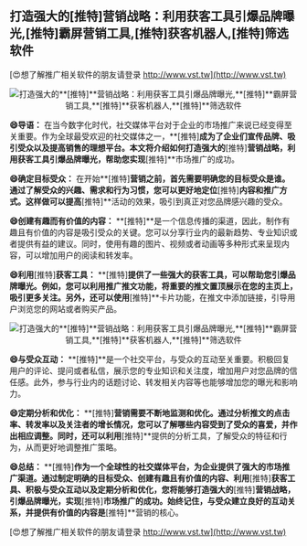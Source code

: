 ## **打造强大的**[推特]**营销战略：利用获客工具引爆品牌曝光,**[推特]**霸屏营销工具,**[推特]**获客机器人,**[推特]**筛选软件**

[😍想了解推广相关软件的朋友请登录 http://www.vst.tw](http://www.vst.tw)

 <center><img src="https://vst.tw/MP4/tuiguang/png/5.png" alt="打造强大的**[推特]**营销战略：利用获客工具引爆品牌曝光,**[推特]**霸屏营销工具,**[推特]**获客机器人,**[推特]**筛选软件"></center>

**😄导语：**
在当今数字化时代，社交媒体平台对于企业的市场推广来说已经变得至关重要。作为全球最受欢迎的社交媒体之一，**[推特]**成为了企业们宣传品牌、吸引受众以及提高销售的理想平台。本文将介绍如何打造强大的**[推特]**营销战略，利用获客工具引爆品牌曝光，帮助您实现**[推特]**市场推广的成功。

**😄确定目标受众：**
在开始**[推特]**营销之前，首先需要明确您的目标受众是谁。通过了解受众的兴趣、需求和行为习惯，您可以更好地定位**[推特]**内容和推广方式。这样做可以提高**[推特]**活动的效果，吸引到真正对您品牌感兴趣的受众。

**😄创建有趣而有价值的内容：**
**[推特]**是一个信息传播的渠道，因此，制作有趣且有价值的内容是吸引受众的关键。您可以分享行业内的最新趋势、专业知识或者提供有益的建议。同时，使用有趣的图片、视频或者动画等多种形式来呈现内容，可以增加用户的阅读和转发率。

**😄利用**[推特]**获客工具：**
**[推特]**提供了一些强大的获客工具，可以帮助您引爆品牌曝光。例如，您可以利用推广推文功能，将重要的推文置顶展示在您的主页上，吸引更多关注。另外，还可以使用**[推特]**卡片功能，在推文中添加链接，引导用户浏览您的网站或者购买产品。

 <center><img src="https://vst.tw/MP4/tuiguang/png/3.png" alt="打造强大的**[推特]**营销战略：利用获客工具引爆品牌曝光,**[推特]**霸屏营销工具,**[推特]**获客机器人,**[推特]**筛选软件"></center>

**😄与受众互动：**
**[推特]**是一个社交平台，与受众的互动至关重要。积极回复用户的评论、提问或者私信，展示您的专业知识和关注度，增加用户对您品牌的信任感。此外，参与行业内的话题讨论、转发相关内容等也能够增加您的曝光和影响力。

**😄定期分析和优化：**
**[推特]**营销需要不断地监测和优化。通过分析推文的点击率、转发率以及关注者的增长情况，您可以了解哪些内容受到了受众的喜爱，并作出相应调整。同时，还可以利用**[推特]**提供的分析工具，了解受众的特征和行为，从而更好地调整推广策略。

**😄总结：**
**[推特]**作为一个全球性的社交媒体平台，为企业提供了强大的市场推广渠道。通过制定明确的目标受众、创建有趣且有价值的内容、利用**[推特]**获客工具、积极与受众互动以及定期分析和优化，您将能够打造强大的**[推特]**营销战略，引爆品牌曝光，实现**[推特]**市场推广的成功。始终记住，与受众建立良好的互动关系，并提供有价值的内容是**[推特]**营销的核心。

[😍想了解推广相关软件的朋友请登录 http://www.vst.tw](http://www.vst.tw)



